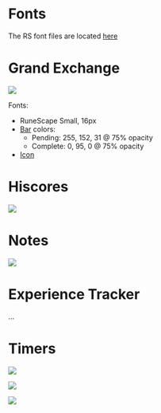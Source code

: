 # Fonts
The RS font files are located [here](https://sites.google.com/site/interactiverune/kits/fonts)

# Grand Exchange

![](https://i.imgur.com/TnPuqvG.png)

Fonts:
- RuneScape Small, 16px
- [Bar](https://i.imgur.com/cD6ol5S.png) colors:
  - Pending: 255, 152, 31 @ 75% opacity
  - Complete: 0, 95, 0 @ 75% opacity
- [Icon](https://i.imgur.com/dXPYcYk.png)

# Hiscores

![](https://i.imgur.com/KSw7Osq.png)

# Notes

![](https://i.imgur.com/kRX7lyP.png)

# Experience Tracker

...

# Timers

![](https://i.imgur.com/dRMLPno.png)

![](https://i.imgur.com/LSrY359.png)

![](https://i.imgur.com/1numjpZ.png)
